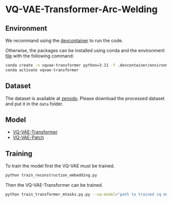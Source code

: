 # VQ-VAE-Transformer-Arc-Welding

## Environment
We recommand using the [devcontainer](.devcontainer) to run the code.

Otherwise, the packages can be installed using conda and the environment [file](.devcontainer/environment.yml) with the following command:
```bash
conda create -n vqvae-transformer python=3.11 -f .devcontainer/environment.yml
conda activate vqvae-transformer

``` 


## Dataset
The dataset is available at [zenodo](https://zenodo.org/records/10017718). 
Please download the processed dataset and put it in the `data` folder.

## Model
- [VQ-VAE-Transformer](model/transformer_decoder.py)
- [VQ-VAE-Patch](model/vq_vae_patch_embedd.py)


## Training
To train the model first the VQ-VAE must be trained. 
```bash
python train_reconstruction_embedding.py
```

Then the VQ-VAE-Transformer can be trained.
```bash
python train_transformer_mtasks.py.py --vq-model="path to trained vq model"
```





